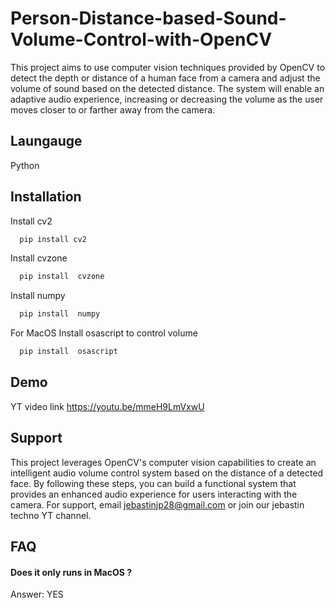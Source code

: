 # Person-Distance-based-Sound-Volume-Control-with-OpenCV

This project aims to use computer vision techniques provided by OpenCV to detect the depth or distance of a human face from a camera and adjust the volume of sound based on the detected distance. The system will enable an adaptive audio experience, increasing or decreasing the volume as the user moves closer to or farther away from the camera.



## Laungauge
Python

## Installation

Install cv2

```bash
  pip install cv2
```
Install  cvzone

```bash
  pip install  cvzone
```
Install  numpy

```bash
  pip install  numpy
```
For MacOS 
Install  osascript to control volume

```bash
  pip install  osascript
```


## Demo
YT video link
https://youtu.be/mmeH9LmVxwU


## Support

This project leverages OpenCV's computer vision capabilities to create an intelligent audio volume control system based on the distance of a detected face. By following these steps, you can build a functional system that provides an enhanced audio experience for users interacting with the camera. 
For support, email jebastinjp28@gmail.com or join our jebastin techno YT channel.


## FAQ

#### Does it only runs in  MacOS ?

Answer: YES
